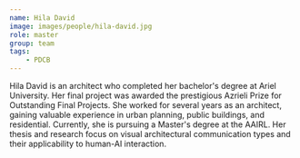 ```yaml
---
name: Hila David
image: images/people/hila-david.jpg
role: master
group: team
tags:
    - PDCB
---
```



Hila David is an architect who completed her bachelor's degree at Ariel University. Her final project was awarded the prestigious Azrieli Prize for Outstanding Final Projects. She worked for several years as an architect, gaining valuable experience in urban planning, public buildings, and residential. Currently, she is pursuing a Master's degree at the AAIRL. Her thesis and research focus on visual architectural communication types and their applicability to human-AI interaction.
 